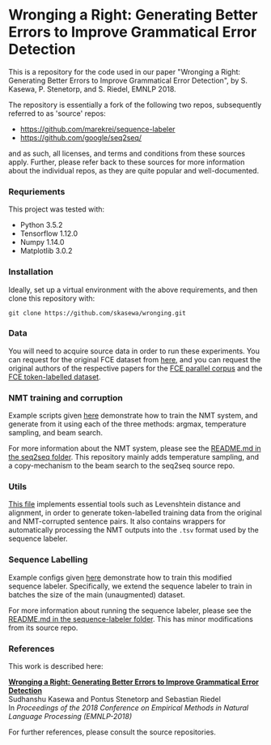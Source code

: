 # Wronging a Right: Generating Better Errors to Improve Grammatical Error Detection

This is a repository for the code used in our paper "Wronging a Right: Generating Better Errors to Improve Grammatical Error Detection", by S. Kasewa, P. Stenetorp, and S. Riedel, EMNLP 2018.

The repository is essentially a fork of the following two repos, subsequently referred to as 'source' repos:
  - https://github.com/marekrei/sequence-labeler
  - https://github.com/google/seq2seq/
  
and as such, all licenses, and terms and conditions from these sources apply. Further, please refer back to these sources for more information about the individual repos, as they are quite popular and well-documented.


### Requriements

This project was tested with:
- Python 3.5.2
- Tensorflow 1.12.0
- Numpy 1.14.0
- Matplotlib 3.0.2


### Installation

Ideally, set up a virtual environment with the above requirements, and then clone this repository with:

    git clone https://github.com/skasewa/wronging.git


### Data

You will need to acquire source data in order to run these experiments. You can request for the original FCE dataset from [here](https://www.ilexir.co.uk/datasets/index.html), and you can request the original authors of the respective papers for the [FCE parallel corpus](https://aclweb.org/anthology/P/P11/P11-1019.pdf) and the [FCE token-labelled dataset](http://aclweb.org/anthology/P/P16/P16-1112.pdf).


### NMT training and corruption

Example scripts given [here](https://github.com/skasewa/wronging/tree/master/seq2seq/scripts) demonstrate how to train the NMT system, and generate from it using each of the three methods: argmax, temperature sampling, and beam search.

For more information about the NMT system, please see the [README.md in the seq2seq folder](https://github.com/skasewa/wronging/tree/master/seq2seq). This repository mainly adds temperature sampling, and a copy-mechanism to the beam search to the seq2seq source repo. 


### Utils

[This file](https://github.com/skasewa/wronging/blob/master/utils/tsvutils.py) implements essential tools such as Levenshtein distance and alignment, in order to generate token-labelled training data from the original and NMT-corrupted sentence pairs. It also contains wrappers for automatically processing the NMT outputs into the `.tsv` format used by the sequence labeler.


### Sequence Labelling

Example configs given [here](https://github.com/skasewa/wronging/tree/master/sequence-labeler/conf) demonstrate how to train this modified sequence labeler. Specifically, we extend the sequence labeler to train in batches the size of the main (unaugmented) dataset.

For more information about running the sequence labeler, please see the [README.md in the sequence-labeler folder](https://github.com/skasewa/wronging/tree/master/sequence-labeler). This has minor modifications from its source repo.


### References

This work is described here:

[**Wronging a Right: Generating Better Errors to Improve Grammatical Error Detection**](http://aclweb.org/anthology/D18-1541)   
Sudhanshu Kasewa and Pontus Stenetorp and Sebastian Riedel   
In *Proceedings of the 2018 Conference on Empirical Methods in Natural Language Processing (EMNLP-2018)*   

For further references, please consult the source repositories.



